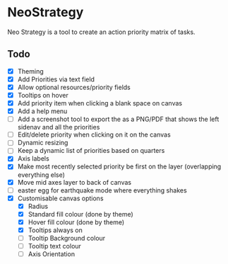 # NeoStrategy

Neo Strategy is a tool to create an action priority matrix of tasks.

## Todo

- [x] Theming
- [x] Add Priorities via text field
- [x] Allow optional resources/priority fields
- [x] Tooltips on hover
- [x] Add priority item when clicking a blank space on canvas
- [x] Add a help menu
- [ ] Add a screenshot tool to export the as a PNG/PDF that shows the left sidenav and all the priorities
- [ ] Edit/delete priority when clicking on it on the canvas
- [ ] Dynamic resizing
- [ ] Keep a dynamic list of priorities based on quarters
- [x] Axis labels
- [x] Make most recently selected priority be first on the layer (overlapping everything else)
- [x] Move mid axes layer to back of canvas
- [ ] easter egg for earthquake mode where everything shakes
- [x] Customisable canvas options
  - [x] Radius
  - [x] Standard fill colour (done by theme)
  - [x] Hover fill colour (done by theme)
  - [x] Tooltips always on
  - [ ] Tooltip Background colour
  - [ ] Tooltip text colour
  - [ ] Axis Orientation
